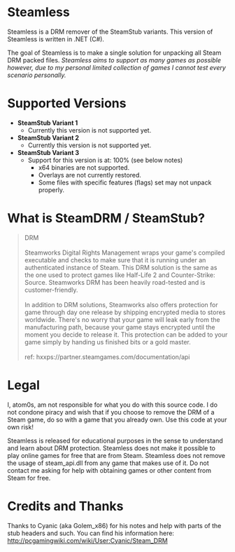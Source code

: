 # Steamless
Steamless is a DRM remover of the SteamStub variants. This version of Steamless is written in .NET (C#).

The goal of Steamless is to make a single solution for unpacking all Steam DRM packed files. *Steamless aims to support as many games as possible however, due to my personal limited collection of games I cannot test every scenario personally.*

# Supported Versions

- **SteamStub Variant 1**
  - Currently this version is not supported yet.  
- **SteamStub Variant 2**
  - Currently this version is not supported yet.  
- **SteamStub Variant 3**
  - Support for this version is at: 100% (see below notes)
    - x64 binaries are not supported.
    - Overlays are not currently restored.
	- Some files with specific features (flags) set may not unpack properly.

# What is SteamDRM / SteamStub?
<blockquote>
DRM
<br><br>
Steamworks Digital Rights Management wraps your game's compiled executable and checks to make sure that it is running under an authenticated instance of Steam. This DRM solution is the same as the one used to protect games like Half-Life 2 and Counter-Strike: Source. Steamworks DRM has been heavily road-tested and is customer-friendly.
<br><br>
In addition to DRM solutions, Steamworks also offers protection for game through day one release by shipping encrypted media to stores worldwide. There's no worry that your game will leak early from the manufacturing path, because your game stays encrypted until the moment you decide to release it. This protection can be added to your game simply by handing us finished bits or a gold master.
<br><br>
ref: hxxps://partner.steamgames.com/documentation/api
</blockquote>

# Legal
I, atom0s, am not responsible for what you do with this source code. I do not condone piracy and wish that if you choose to remove the DRM of a Steam game, do so with a game that you already own. Use this code at your own risk!

Steamless is released for educational purposes in the sense to understand and learn about DRM protection. Steamless does not make it possible to play online games for free that are from Steam. Steamless does not remove the usage of steam_api.dll from any game that makes use of it. Do not contact me asking for help with obtaining games or other content from Steam for free.

# Credits and Thanks
Thanks to Cyanic (aka Golem_x86) for his notes and help with parts of the stub headers and such. You can find his information here:
http://pcgamingwiki.com/wiki/User:Cyanic/Steam_DRM
